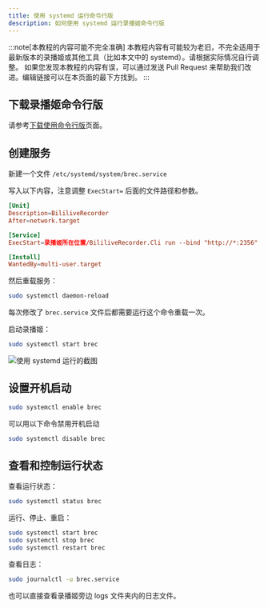 ```yaml
---
title: 使用 systemd 运行命令行版
description: 如何使用 systemd 运行录播姬命令行版
---
```


:::note[本教程的内容可能不完全准确]
本教程内容有可能较为老旧，不完全适用于最新版本的录播姬或其他工具（比如本文中的 systemd）。请根据实际情况自行调整。
如果您发现本教程的内容有误，可以通过发送 Pull Request 来帮助我们改进。编辑链接可以在本页面的最下方找到。
:::

## 下载录播姬命令行版

请参考[下载使用命令行版](/install/cli/)页面。

## 创建服务

新建一个文件 `/etc/systemd/system/brec.service`

写入以下内容，注意调整 `ExecStart=` 后面的文件路径和参数。

```toml
[Unit]
Description=BililiveRecorder
After=network.target

[Service]
ExecStart=录播姬所在位置/BililiveRecorder.Cli run --bind "http://*:2356" --http-basic-user "用户名" --http-basic-pass "密码" "录播工作目录"

[Install]
WantedBy=multi-user.target
```

然后重载服务：

```sh
sudo systemctl daemon-reload
```

每次修改了 `brec.service` 文件后都需要运行这个命令重载一次。

启动录播姬：

```sh
sudo systemctl start brec
```

![使用 systemd 运行的截图](@assets/install-guides/user-install-cli-systemd.png)

## 设置开机启动

```sh
sudo systemctl enable brec
```

可以用以下命令禁用开机启动

```sh
sudo systemctl disable brec
```

## 查看和控制运行状态

查看运行状态：

```sh
sudo systemctl status brec
```

运行、停止、重启：

```sh
sudo systemctl start brec
sudo systemctl stop brec
sudo systemctl restart brec
```

查看日志：

```sh
sudo journalctl -u brec.service
```

也可以直接查看录播姬旁边 logs 文件夹内的日志文件。
